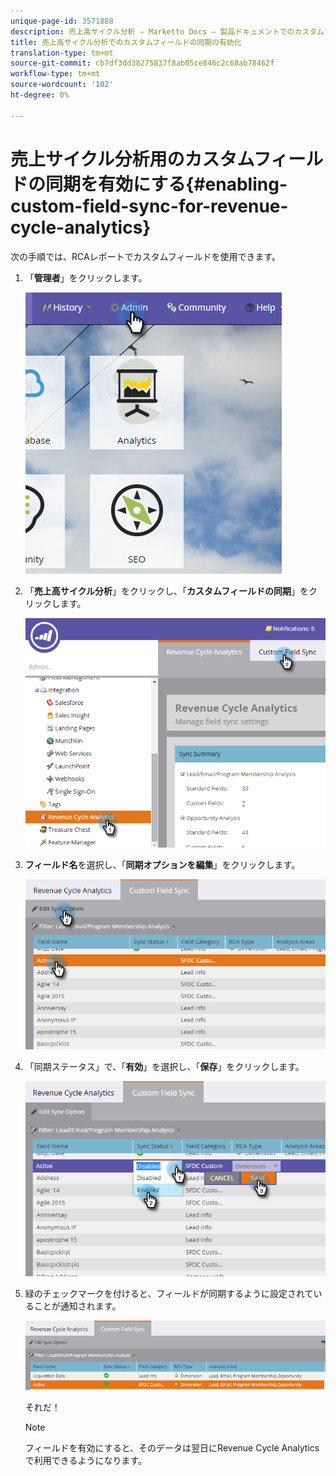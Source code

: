 ```yaml
---
unique-page-id: 3571888
description: 売上高サイクル分析 — Marketto Docs — 製品ドキュメントでのカスタムフィールドの同期の有効化
title: 売上高サイクル分析でのカスタムフィールドの同期の有効化
translation-type: tm+mt
source-git-commit: cb7df3dd38275837f8ab05ce846c2c68ab78462f
workflow-type: tm+mt
source-wordcount: '102'
ht-degree: 0%

---
```



# 売上サイクル分析用のカスタムフィールドの同期を有効にする{#enabling-custom-field-sync-for-revenue-cycle-analytics}

次の手順では、RCAレポートでカスタムフィールドを使用できます。

1. 「**管理者**」をクリックします。

   ![](assets/one.png)

1. 「**売上高サイクル分析**」をクリックし、「**カスタムフィールドの同期**」をクリックします。

   ![](assets/two.png)

1. **フィールド名**&#x200B;を選択し、「**同期オプションを編集**」をクリックします。

   ![](assets/three.png)

1. 「同期ステータス」で、「**有効**」を選択し、「**保存**」をクリックします。

   ![](assets/four.png)

1. 緑のチェックマークを付けると、フィールドが同期するように設定されていることが通知されます。

   ![](assets/five.png)

   それだ！

   >[!NOTE]
   >
   >フィールドを有効にすると、そのデータは翌日にRevenue Cycle Analyticsで利用できるようになります。
